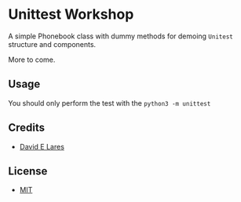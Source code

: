 # Unittest Workshop

 A simple Phonebook class with dummy methods for demoing `Unitest` structure and components.

 More to come.

## Usage

You should only perform the test with the `python3 -m unittest`

## Credits

 - [David E Lares](https://twitter.com/davidlares3)

## License

 - [MIT](https://opensource.org/licenses/MIT)
